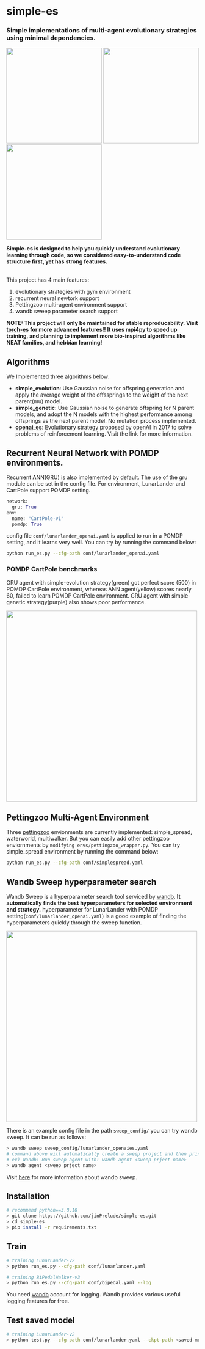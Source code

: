 # simple-es
### Simple implementations of multi-agent evolutionary strategies using minimal dependencies.
<p float="center">
  <img src="https://user-images.githubusercontent.com/16518993/126901017-2a7d628f-fe2a-47e7-8540-92bd69603c74.gif" width="250" /> 
  <img src="https://user-images.githubusercontent.com/16518993/126900857-12ff3f52-0a3a-4670-aea3-aa7b73c2a04b.gif" width="250"  />
  <img src="https://user-images.githubusercontent.com/16518993/126922639-5baa4176-f85d-4642-a6b3-ddd94ed56448.gif" width="250" />
</p>

**Simple-es is designed to help you quickly understand evolutionary learning through code, so we considered easy-to-understand code structure first, yet has strong features.**

\
This project has 4 main features:
1. evolutionary strategies with gym environment
2. recurrent neural newtork support
3. Pettingzoo multi-agent environment support
4. wandb sweep parameter search support

**NOTE: This project will only be maintained for stable reproducability. Visit [torch-es](https://github.com/jinPrelude/mpi-es.git) for more advanced features!! It uses mpi4py to speed up training, and planning to implement more bio-inspired algorithms like NEAT families, and hebbian learning!**

## Algorithms
We Implemented three algorithms below:
- **simple_evolution**: Use Gaussian noise for offspring generation and apply the average weight of the offssprings to the weight of the next parent(mu) model.
- **simple_genetic**: Use Gaussian noise to generate offspring for N parent models, and adopt the N models with the highest performance among offsprings as the next parent model. No mutation process implemented.
- **[openai_es](https://openai.com/blog/evolution-strategies/)**: Evolutionary strategy proposed by openAI in 2017 to solve problems of reinforcement learning. Visit the link for more information.

## Recurrent Neural Network with POMDP environments.
Recurrent ANN(GRU) is also implemented by default. The use of the gru module can be set in the config file. For environment, LunarLander and CartPole support POMDP setting.
```python
network:
  gru: True
env:
  name: "CartPole-v1"
  pomdp: True
```
config file ```conf/lunarlander_openai.yaml``` is applied to run in a POMDP setting, and it learns very well. You can try by running the command below:
```bash
python run_es.py --cfg-path conf/lunarlander_openai.yaml
```
### POMDP CartPole benchmarks
GRU agent with simple-evolution strategy(green) got perfect score (500) in POMDP CartPole environment, whereas ANN agent(yellow) scores nearly 60, failed to learn POMDP CartPole environment. GRU agent with simple-genetic strategy(purple) also shows poor performance.

<img src=https://user-images.githubusercontent.com/16518993/125189883-4d3fa600-e275-11eb-9311-1a3cce3d5041.png width=500>

## Pettingzoo Multi-Agent Environment
Three [pettingzoo](https://github.com/PettingZoo-Team/PettingZoo) envionments are currently implemented: simple_spread, waterworld, multiwalker. But you can easily add other pettingzoo enviornments by ```modifying envs/pettingzoo_wrapper.py```. You can try simple_spread environment by running the command below:
```bash
python run_es.py --cfg-path conf/simplespread.yaml
```

## Wandb Sweep hyperparameter search
Wandb Sweep is a hyperparameter search tool serviced by [wandb](https://wandb.ai/home). **It automatically finds the best hyperparameters for selected environment and strategy.** hyperparameter for LunarLander with POMDP setting(```conf/lunarlander_openai.yaml```) is a good example of finding the hyperparameters quickly through the sweep function.

<img src="https://user-images.githubusercontent.com/16518993/126923452-6f1fce73-1c8b-466d-90ac-c474c9e04cb7.png" width="500">

There is an example config file in the path ```sweep_config/``` you can try wandb sweep.
It can be run as follows:
```bash
> wandb sweep sweep_config/lunarlander_openaies.yaml
# command above will automatically create a sweep project and then print the execution command.
# ex) Wandb: Run sweep agent with: wandb agent <sweep prject name>
> wandb agent <sweep prject name>
```
Visit [here](https://docs.wandb.ai/guides/sweeps) for more information about wandb sweep.
## Installation

```bash
# recommend python==3.8.10
> git clone https://github.com/jinPrelude/simple-es.git
> cd simple-es
> pip install -r requirements.txt
```

## Train

```bash
# training LunarLander-v2
> python run_es.py --cfg-path conf/lunarlander.yaml 

# training BiPedalWalker-v3
> python run_es.py --cfg-path conf/bipedal.yaml --log
```

You need [wandb](https://wandb.ai/) account for logging. Wandb provides various useful logging features for free.

## Test saved model

```bash
# training LunarLander-v2
> python test.py --cfg-path conf/lunarlander.yaml --ckpt-path <saved-model-dir> --save-gif
```


